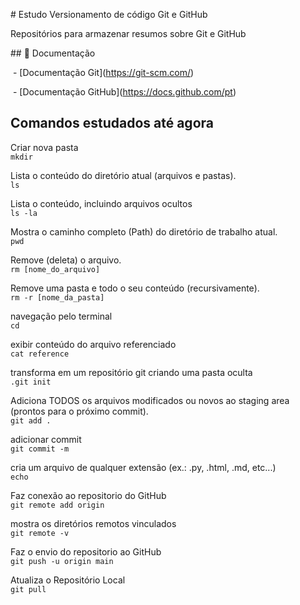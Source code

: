 \# Estudo Versionamento de código Git e GitHub



Repositórios para armazenar resumos sobre Git e GitHub



\## 📙 Documentação



&nbsp;- \[Documentação Git](https://git-scm.com/)

&nbsp;- \[Documentação GitHub](https://docs.github.com/pt)



## Comandos estudados até agora

Criar nova pasta<br>
``
mkdir
``

Lista o conteúdo do diretório atual (arquivos e pastas).<br>
``
ls
``

Lista o conteúdo, incluindo arquivos ocultos<br>
``
ls -la
``

Mostra o caminho completo (Path) do diretório de trabalho atual.<br>
``
pwd
``

Remove (deleta) o arquivo.<br>
``
rm [nome_do_arquivo]
``

Remove uma pasta e todo o seu conteúdo (recursivamente).<br>
``
rm -r [nome_da_pasta]
``

navegação pelo terminal<br>
``
cd
``

exibir conteúdo do arquivo referenciado<br>
``
cat reference
``

transforma em um repositório git criando uma pasta oculta<br>
``
.git init
``

Adiciona TODOS os arquivos modificados ou novos ao staging area (prontos para o próximo commit).<br>
``
git add .
``

adicionar commit<br>
``
git commit -m
``


cria um arquivo de qualquer extensão (ex.: .py, .html, .md, etc...)<br>
``
echo
``

Faz conexão ao repositorio do GitHub<br>
``
git remote add origin
``

mostra os diretórios remotos vinculados<br>
``
git remote -v
``

Faz o envio do repositorio ao GitHub<br>
``
git push -u origin main
``

Atualiza o Repositório Local<br>
``
git pull
``



